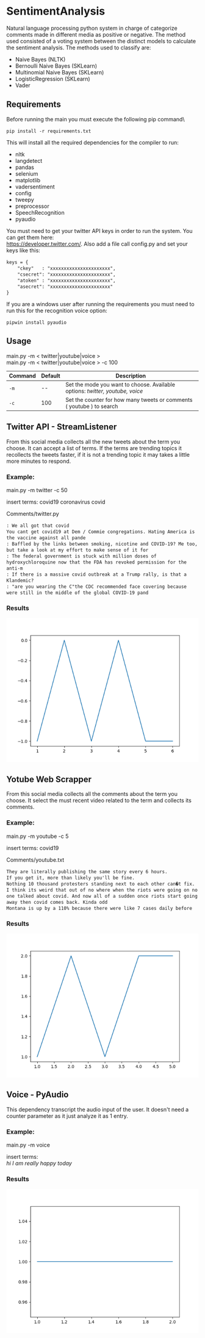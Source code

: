 # SentimentAnalysis

Natural language processing python system in charge of categorize comments made in different media as positive or negative. The method used consisted of a voting system between the distinct models to calculate the sentiment analysis.
The methods used to classify are:
- Naive Bayes (NLTK)
- Bernoulli Naive Bayes (SKLearn)
- Multinomial Naive Bayes (SKLearn)
- LogisticRegression (SKLearn)
- Vader

## Requirements
Before running the main you must execute the following pip command\

```
pip install -r requirements.txt
```

This will install all the required dependencies for the compiler to run:
- nltk
- langdetect
- pandas
- selenium
- matplotlib
- vadersentiment
- config
- tweepy
- preprocessor
- SpeechRecognition
- pyaudio

You must need to get your twitter API keys in order to run the system. You can get them here:\
https://developer.twitter.com/. Also add a file call config.py and set your keys like this: 

```
keys = {
    "ckey"   : "xxxxxxxxxxxxxxxxxxxxxx",
    "csecret": "xxxxxxxxxxxxxxxxxxxxxx",
    "atoken" : "xxxxxxxxxxxxxxxxxxxxxx",
    "asecret": "xxxxxxxxxxxxxxxxxxxxxx"
}
```
If you are a windows user after running the requirements you must need to run this for the recognition voice option:
```
pipwin install pyaudio
```

## Usage
main.py -m < twitter|youtube|voice > \
main.py -m < twitter|youtube|voice > -c 100

| Command |  Default | Description |
| --- | --- | --- |
| `-m` | -- | Set the mode you want to choose. Available options: *twitter, youtube, voice* |
| `-c` | 100 | Set the counter for how many tweets or comments ( youtube ) to search |


## Twitter API - StreamListener
From this social media collects all the new tweets about the term you choose. It can accept a list of terms. If the terms are trending topics it recollects the tweets faster, if it is not a trending topic it may takes a little more minutes to respond.

### Example: 
main.py -m twitter -c 50

insert terms: 
covid19 coronavirus covid

Comments/twitter.py
```
: We all got that covid
You cant get covid19 at Dem / Commie congregations. Hating America is the vaccine against all pande
: Baffled by the links between smoking, nicotine and COVID-19? Me too, but take a look at my effort to make sense of it for
: The federal government is stuck with million doses of hydroxychloroquine now that the FDA has revoked permission for the anti-m
: If there is a massive covid outbreak at a Trump rally, is that a Klandemic?
: "are you wearing the C"the CDC recommended face covering because were still in the middle of the global COVID-19 pand
``` 

### Results 
![Alt text](example/results/twitter.png?raw=true "Title")

## Yotube Web Scrapper
From this social media collects all the comments about the term you choose. It select the must recent video related to the term and collects its comments.


### Example: 
main.py -m youtube -c 5

insert terms: 
covid19

Comments/youtube.txt

```
They are literally publishing the same story every 6 hours.
If you get it, more than likely you'll be fine.
Nothing 10 thousand protesters standing next to each other can�t fix.
I think its weird that out of no where when the riots were going on no one talked about covid. And now all of a sudden once riots start going away then covid comes back. Kinda odd
Montana is up by a 110% because there were like 7 cases daily before
```
### Results 
![Alt text](example/results/youtube.png?raw=true "youtube")

## Voice - PyAudio
This dependency transcript the audio input of the user. It doesn't need a counter parameter as it just analyze it as 1 entry. 

### Example: 
main.py -m voice

insert terms: \
*hi I am really happy today*

### Results 
![Alt text](example/results/voice.png?raw=true "pyAudio")
